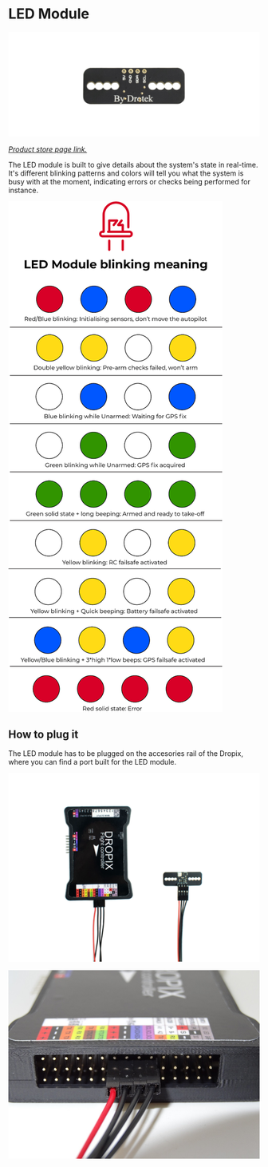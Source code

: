 # LED Module

![](../.gitbook/assets/led-module-drotek-dropix.png)

[_Product store page link._](https://store.drotek.com/accessories/465-pixhawkdropix-rgb-led-module-8944595425065.html)

The LED module is built to give details about the system's state in real-time. It's different blinking patterns and colors will tell you what the system is busy with at the moment, indicating errors or checks being performed for instance.

![](../.gitbook/assets/led-blink.png)

## How to plug it

The LED module has to be plugged on the accesories rail of the Dropix, where you can find a port built for the LED module.

![](../.gitbook/assets/dropix-with-led2.png)

![](../.gitbook/assets/led22.jpg)

